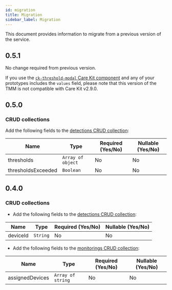 ```yaml
---
id: migration
title: Migration
sidebar_label: Migration
---
```


<!--
WARNING: this file was automatically generated by Mia-Platform Doc Aggregator.
DO NOT MODIFY IT BY HAND.
Instead, modify the source file and run the aggregator to regenerate this file.
-->

This document provides information to migrate from a previous version of the service.

## 0.5.1

No change required from previous version.

If you use the [`ck-threshold-modal` Care Kit component][care-kit-ck-threshold-modal] and any of your prototypes includes the `values` field, please note that this version of the TMM is not compatible with Care Kit v2.9.0.

## 0.5.0

### CRUD collections

Add the following fields to the [detections CRUD collection][crud-detections]:

| Name               | Type              | Required (Yes/No) | Nullable (Yes/No) |
|--------------------|-------------------|-------------------|-------------------|
| thresholds         | `Array of object` | No                | No                |
| thresholdsExceeded | `Boolean`         | No                | No                |

## 0.4.0

### CRUD collections

- Add the following fields to the [detections CRUD collection][crud-detections]:

| Name     | Type     | Required (Yes/No) | Nullable (Yes/No) |
|----------|----------|-------------------|-------------------|
| deviceId | `String` | No                | No                |

- Add the following fields to the [monitorings CRUD collection][crud-monitorings]:

| Name            | Type              | Required (Yes/No) | Nullable (Yes/No) |
|-----------------|-------------------|-------------------|-------------------|
| assignedDevices | `Array of string` | No                | No                |


[crud-detections]: /runtime_suite/therapy-and-monitoring-manager/20_configuration.md#detections
[crud-monitorings]: /runtime_suite/therapy-and-monitoring-manager/20_configuration.md#monitorings

[care-kit-ck-threshold-modal]: /runtime_suite/care-kit/20_components/50_ck-threshold-modal.md
